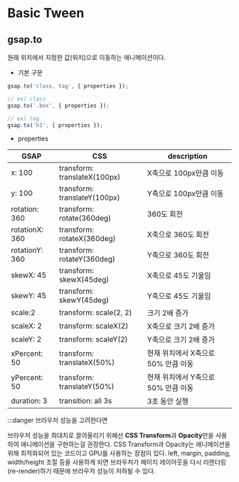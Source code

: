 # Basic Tween

## gsap.to

원래 위치에서 지정한 값(위치)으로 이동하는 애니메이션이다.

- 기본 구문

```javascript
gsap.to('class, tag', { properties });

// ex) class
gsap.to('.box', { properties });

// ex) tag
gsap.to('h1', { properties });
```

- properties

| GSAP           | CSS                          | description                         |
| -------------- | ---------------------------- | ----------------------------------- |
| x: 100         | transform: translateX(100px) | X축으로 100px만큼 이동              |
| y: 100         | transform: translateY(100px) | Y축으로 100px만큼 이동              |
| rotation: 360  | transform: rotate(360deg)    | 360도 회전                          |
| rotationX: 360 | transform: rotateX(360deg)   | X축으로 360도 회전                  |
| rotationY: 360 | transform: rotateY(360deg)   | Y축으로 360도 회전                  |
| skewX: 45      | transform: skewX(45deg)      | X축으로 45도 기울임                 |
| skewY: 45      | transform: skewY(45deg)      | Y축으로 45도 기울임                 |
| scale:2        | transform: scale(2, 2)       | 크기 2배 증가                       |
| scaleX: 2      | transform: scaleX(2)         | X축으로 크기 2배 증가               |
| scaleY: 2      | transform: scaleY(2)         | Y축으로 크기 2배 증가               |
| xPercent: 50   | transform: translateX(50%)   | 현재 위치에서 X축으로 50% 만큼 이동 |
| yPercent: 50   | transform: translateY(50%)   | 현재 위치에서 Y축으로 50% 만큼 이동 |
| duration: 3    | transition: all 3s           | 3초 동안 실행                       |

:::danger 브라우저 성능을 고려한다면

브라우저 성능을 최대치로 끌어올리기 위해선 **CSS Transform**과 **Opacity**만을 사용하여 애니메이션을 구현하는걸 권장한다. CSS Transform과 Opacity는 애니메이션을 위해 최적화되어 있는 코드이고 GPU를 사용하는 장점이 있다. left, margin, padding, width/height 조절 등을 사용하게 되면 브라우저가 페이지 레이아웃을 다시 리렌더링(re-render)하기 때문에 브라우저 성능이 저하될 수 있다.
